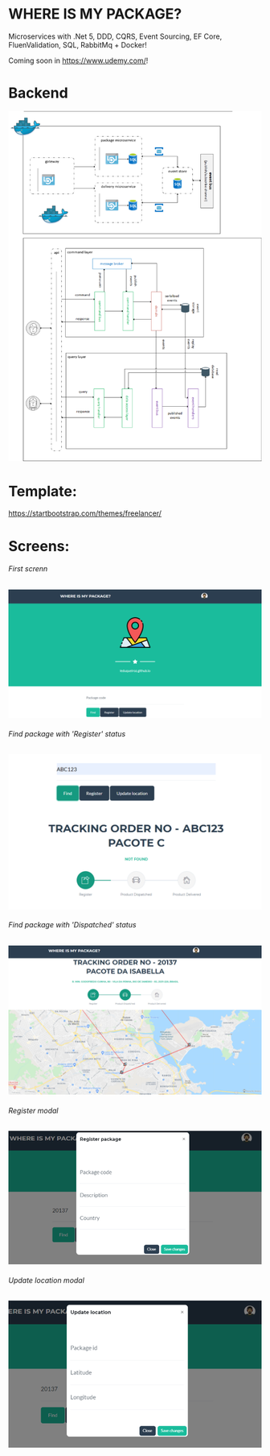 # WHERE IS MY PACKAGE?

Microservices with .Net 5, DDD, CQRS, Event Sourcing, EF Core, FluenValidation, SQL, RabbitMq + Docker!  

Coming soon in https://www.udemy.com/!

# Backend
![alt text](https://github.com/leduqueiroz/packagedelivery-web/blob/master/img/EventFlow.png)

# Template: 
https://startbootstrap.com/themes/freelancer/

# Screens: 

###### First screnn
![alt text](https://github.com/leduqueiroz/packagedelivery-web/blob/master/img/1.PNG)

###### Find package with 'Register' status
![alt text](https://github.com/leduqueiroz/packagedelivery-web/blob/master/img/2.PNG)

###### Find package with 'Dispatched' status
![alt text](https://github.com/leduqueiroz/packagedelivery-web/blob/master/img/3.PNG)

###### Register modal
![alt text](https://github.com/leduqueiroz/packagedelivery-web/blob/master/img/4.PNG)

###### Update location modal
![alt text](https://github.com/leduqueiroz/packagedelivery-web/blob/master/img/5.PNG)
